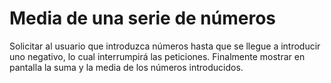 # Media de una serie de números
Solicitar al usuario que introduzca números hasta que se llegue a introducir uno negativo, lo cual interrumpirá las peticiones. Finalmente mostrar en pantalla la suma y la media de los números introducidos.
